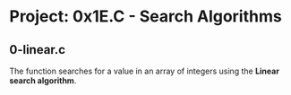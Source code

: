 # Project: 0x1E.C - Search Algorithms

## 0-linear.c

The function searches for a value in an array of integers using the **Linear search algorithm**.